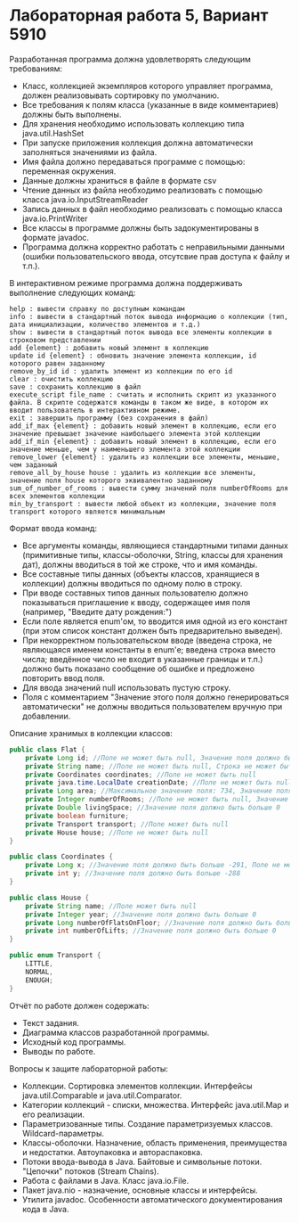 # Лабораторная работа 5, Вариант 5910

Разработанная программа должна удовлетворять следующим требованиям:

* Класс, коллекцией экземпляров которого управляет программа, должен реализовывать сортировку по умолчанию.
* Все требования к полям класса (указанные в виде комментариев) должны быть выполнены.
* Для хранения необходимо использовать коллекцию типа java.util.HashSet
* При запуске приложения коллекция должна автоматически заполняться значениями из файла.
* Имя файла должно передаваться программе с помощью: переменная окружения.
* Данные должны храниться в файле в формате csv
* Чтение данных из файла необходимо реализовать с помощью класса java.io.InputStreamReader
* Запись данных в файл необходимо реализовать с помощью класса java.io.PrintWriter
* Все классы в программе должны быть задокументированы в формате javadoc.
* Программа должна корректно работать с неправильными данными (ошибки пользовательского ввода, отсутсвие прав доступа к файлу и т.п.).

В интерактивном режиме программа должна поддерживать выполнение следующих команд:

    help : вывести справку по доступным командам
    info : вывести в стандартный поток вывода информацию о коллекции (тип, дата инициализации, количество элементов и т.д.)
    show : вывести в стандартный поток вывода все элементы коллекции в строковом представлении
    add {element} : добавить новый элемент в коллекцию
    update id {element} : обновить значение элемента коллекции, id которого равен заданному
    remove_by_id id : удалить элемент из коллекции по его id
    clear : очистить коллекцию
    save : сохранить коллекцию в файл
    execute_script file_name : считать и исполнить скрипт из указанного файла. В скрипте содержатся команды в таком же виде, в котором их вводит пользователь в интерактивном режиме.
    exit : завершить программу (без сохранения в файл)
    add_if_max {element} : добавить новый элемент в коллекцию, если его значение превышает значение наибольшего элемента этой коллекции
    add_if_min {element} : добавить новый элемент в коллекцию, если его значение меньше, чем у наименьшего элемента этой коллекции
    remove_lower {element} : удалить из коллекции все элементы, меньшие, чем заданный
    remove_all_by_house house : удалить из коллекции все элементы, значение поля house которого эквивалентно заданному
    sum_of_number_of_rooms : вывести сумму значений поля numberOfRooms для всех элементов коллекции
    min_by_transport : вывести любой объект из коллекции, значение поля transport которого является минимальным

Формат ввода команд:

* Все аргументы команды, являющиеся стандартными типами данных (примитивные типы, классы-оболочки, String, классы для хранения дат), должны вводиться в той же строке, что и имя команды.
* Все составные типы данных (объекты классов, хранящиеся в коллекции) должны вводиться по одному полю в строку.
* При вводе составных типов данных пользователю должно показываться приглашение к вводу, содержащее имя поля (например, "Введите дату рождения:")
* Если поле является enum'ом, то вводится имя одной из его констант (при этом список констант должен быть предварительно выведен).
* При некорректном пользовательском вводе (введена строка, не являющаяся именем константы в enum'е; введена строка вместо числа; введённое число не входит в указанные границы и т.п.) должно быть показано сообщение об ошибке и предложено повторить ввод поля.
* Для ввода значений null использовать пустую строку.
* Поля с комментарием "Значение этого поля должно генерироваться автоматически" не должны вводиться пользователем вручную при добавлении.

Описание хранимых в коллекции классов:

```java
public class Flat {
    private Long id; //Поле не может быть null, Значение поля должно быть больше 0, Значение этого поля должно быть уникальным, Значение этого поля должно генерироваться автоматически
    private String name; //Поле не может быть null, Строка не может быть пустой
    private Coordinates coordinates; //Поле не может быть null
    private java.time.LocalDate creationDate; //Поле не может быть null, Значение этого поля должно генерироваться автоматически
    private Long area; //Максимальное значение поля: 734, Значение поля должно быть больше 0
    private Integer numberOfRooms; //Поле не может быть null, Значение поля должно быть больше 0
    private Double livingSpace; //Значение поля должно быть больше 0
    private boolean furniture;
    private Transport transport; //Поле может быть null
    private House house; //Поле не может быть null
}

public class Coordinates {
    private Long x; //Значение поля должно быть больше -291, Поле не может быть null
    private int y; //Значение поля должно быть больше -288
}

public class House {
    private String name; //Поле может быть null
    private Integer year; //Значение поля должно быть больше 0
    private Long numberOfFlatsOnFloor; //Значение поля должно быть больше 0
    private int numberOfLifts; //Значение поля должно быть больше 0
}

public enum Transport {
    LITTLE,
    NORMAL,
    ENOUGH;
}
```

Отчёт по работе должен содержать:

* Текст задания.
* Диаграмма классов разработанной программы.
* Исходный код программы.
* Выводы по работе.

Вопросы к защите лабораторной работы:

* Коллекции. Сортировка элементов коллекции. Интерфейсы java.util.Comparable и java.util.Comparator.
* Категории коллекций - списки, множества. Интерфейс java.util.Map и его реализации.
* Параметризованные типы. Создание параметризуемых классов. Wildcard-параметры.
* Классы-оболочки. Назначение, область применения, преимущества и недостатки. Автоупаковка и автораспаковка.
* Потоки ввода-вывода в Java. Байтовые и символьные потоки. "Цепочки" потоков (Stream Chains).
* Работа с файлами в Java. Класс java.io.File.
* Пакет java.nio - назначение, основные классы и интерфейсы.
* Утилита javadoc. Особенности автоматического документирования кода в Java.


